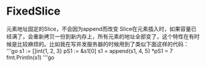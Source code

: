 # FixedSlice
元素地址固定的Slice，不会因为append而改变
Slice在元素插入时，如果容量已经满了，会重新拷贝一份到新内存上，所有元素的地址全部变了，这个特性在有时候是比较麻烦的。比如我在写并发服务器的时候用到了类似下面这样的代码：
'''go
	s1 := []int{1, 2, 3}
	pS1 := &s1[0]
	s1 = append(s1, 4, 5)
	*pS1 = 7
	fmt.Println(s1)
'''go
